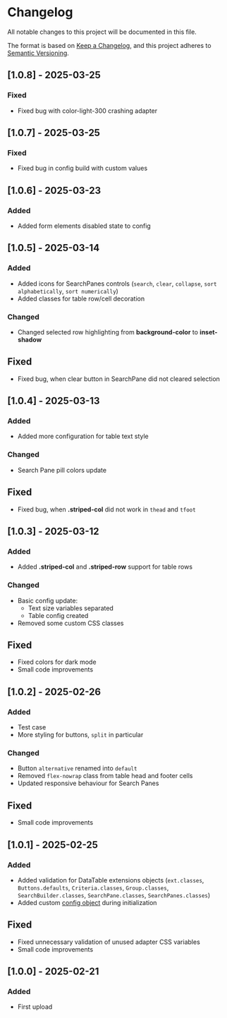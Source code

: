 # Changelog

All notable changes to this project will be documented in this file.

The format is based on [Keep a Changelog](https://keepachangelog.com/en/1.1.0/),
and this project adheres to [Semantic Versioning](https://semver.org/spec/v2.0.0.html).

## [1.0.8] - 2025-03-25

### Fixed

- Fixed bug with color-light-300 crashing adapter

## [1.0.7] - 2025-03-25

### Fixed

- Fixed bug in config build with custom values 

## [1.0.6] - 2025-03-23

### Added

- Added form elements disabled state to config

## [1.0.5] - 2025-03-14

### Added

- Added icons for SearchPanes controls (`search`, `clear`, `collapse`, `sort alphabetically`, `sort numerically`)
- Added classes for table row/cell decoration

### Changed

- Changed selected row highlighting from **background-color** to **inset-shadow**

## Fixed

- Fixed bug, when clear button in SearchPane did not cleared selection

## [1.0.4] - 2025-03-13

### Added

- Added more configuration for table text style

### Changed

- Search Pane pill colors update

## Fixed

- Fixed bug, when **.striped-col** did not work in `thead` and `tfoot`

## [1.0.3] - 2025-03-12

### Added

- Added **.striped-col** and **.striped-row** support for table rows

### Changed

- Basic config update: 
    - Text size variables separated
    - Table config created
- Removed some custom CSS classes

## Fixed

- Fixed colors for dark mode
- Small code improvements

## [1.0.2] - 2025-02-26

### Added

- Test case
- More styling for buttons, `split` in particular

### Changed

- Button `alternative` renamed into `default`
- Removed `flex-nowrap` class from table head and footer cells
- Updated responsive behaviour for Search Panes

## Fixed

- Small code improvements

## [1.0.1] - 2025-02-25

### Added

- Added validation for DataTable extensions objects (`ext.classes`, `Buttons.defaults`, `Criteria.classes`, `Group.classes`, `SearchBuilder.classes`, `SearchPane.classes`, `SearchPanes.classes`)
- Added custom [config object][#config] during initialization

## Fixed

- Fixed unnecessary validation of unused adapter CSS variables
- Small code improvements

## [1.0.0] - 2025-02-21

### Added

- First upload

[#config]: ./structure/config.json